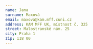 ```yaml
---
name: Jana
surname: Maxová
email: maxova@kam.mff.cuni.cz
address: KAM MFF UK, místnost č. 325
street: Malostranské nám. 25
city: Praha 1
zip: 118 00
---
```


